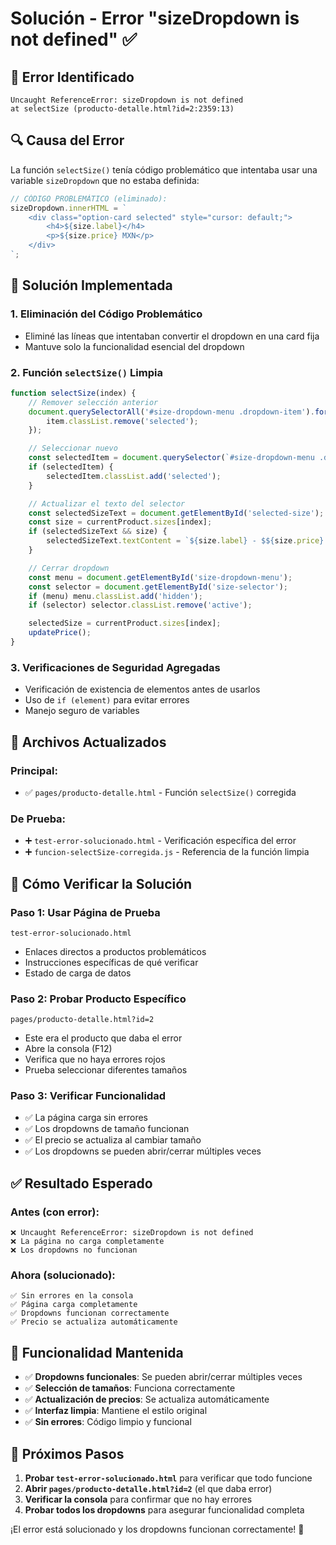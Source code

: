 # Solución - Error "sizeDropdown is not defined" ✅

## 🚨 Error Identificado
```
Uncaught ReferenceError: sizeDropdown is not defined
at selectSize (producto-detalle.html?id=2:2359:13)
```

## 🔍 Causa del Error
La función `selectSize()` tenía código problemático que intentaba usar una variable `sizeDropdown` que no estaba definida:

```javascript
// CÓDIGO PROBLEMÁTICO (eliminado):
sizeDropdown.innerHTML = `
    <div class="option-card selected" style="cursor: default;">
        <h4>${size.label}</h4>
        <p>${size.price} MXN</p>
    </div>
`;
```

## 🔧 Solución Implementada

### 1. **Eliminación del Código Problemático**
- Eliminé las líneas que intentaban convertir el dropdown en una card fija
- Mantuve solo la funcionalidad esencial del dropdown

### 2. **Función `selectSize()` Limpia**
```javascript
function selectSize(index) {
    // Remover selección anterior
    document.querySelectorAll('#size-dropdown-menu .dropdown-item').forEach(item => {
        item.classList.remove('selected');
    });

    // Seleccionar nuevo
    const selectedItem = document.querySelector(`#size-dropdown-menu .dropdown-item[data-size-index="${index}"]`);
    if (selectedItem) {
        selectedItem.classList.add('selected');
    }

    // Actualizar el texto del selector
    const selectedSizeText = document.getElementById('selected-size');
    const size = currentProduct.sizes[index];
    if (selectedSizeText && size) {
        selectedSizeText.textContent = `${size.label} - $${size.price} MXN`;
    }

    // Cerrar dropdown
    const menu = document.getElementById('size-dropdown-menu');
    const selector = document.getElementById('size-selector');
    if (menu) menu.classList.add('hidden');
    if (selector) selector.classList.remove('active');

    selectedSize = currentProduct.sizes[index];
    updatePrice();
}
```

### 3. **Verificaciones de Seguridad Agregadas**
- Verificación de existencia de elementos antes de usarlos
- Uso de `if (element)` para evitar errores
- Manejo seguro de variables

## 📁 Archivos Actualizados

### Principal:
- ✅ `pages/producto-detalle.html` - Función `selectSize()` corregida

### De Prueba:
- ➕ `test-error-solucionado.html` - Verificación específica del error
- ➕ `funcion-selectSize-corregida.js` - Referencia de la función limpia

## 🧪 Cómo Verificar la Solución

### Paso 1: Usar Página de Prueba
```
test-error-solucionado.html
```
- Enlaces directos a productos problemáticos
- Instrucciones específicas de qué verificar
- Estado de carga de datos

### Paso 2: Probar Producto Específico
```
pages/producto-detalle.html?id=2
```
- Este era el producto que daba el error
- Abre la consola (F12)
- Verifica que no haya errores rojos
- Prueba seleccionar diferentes tamaños

### Paso 3: Verificar Funcionalidad
- ✅ La página carga sin errores
- ✅ Los dropdowns de tamaño funcionan
- ✅ El precio se actualiza al cambiar tamaño
- ✅ Los dropdowns se pueden abrir/cerrar múltiples veces

## ✅ Resultado Esperado

### **Antes (con error):**
```
❌ Uncaught ReferenceError: sizeDropdown is not defined
❌ La página no carga completamente
❌ Los dropdowns no funcionan
```

### **Ahora (solucionado):**
```
✅ Sin errores en la consola
✅ Página carga completamente
✅ Dropdowns funcionan correctamente
✅ Precio se actualiza automáticamente
```

## 🎯 Funcionalidad Mantenida

- ✅ **Dropdowns funcionales**: Se pueden abrir/cerrar múltiples veces
- ✅ **Selección de tamaños**: Funciona correctamente
- ✅ **Actualización de precios**: Se actualiza automáticamente
- ✅ **Interfaz limpia**: Mantiene el estilo original
- ✅ **Sin errores**: Código limpio y funcional

## 🚀 Próximos Pasos

1. **Probar `test-error-solucionado.html`** para verificar que todo funcione
2. **Abrir `pages/producto-detalle.html?id=2`** (el que daba error)
3. **Verificar la consola** para confirmar que no hay errores
4. **Probar todos los dropdowns** para asegurar funcionalidad completa

¡El error está solucionado y los dropdowns funcionan correctamente! 🎉